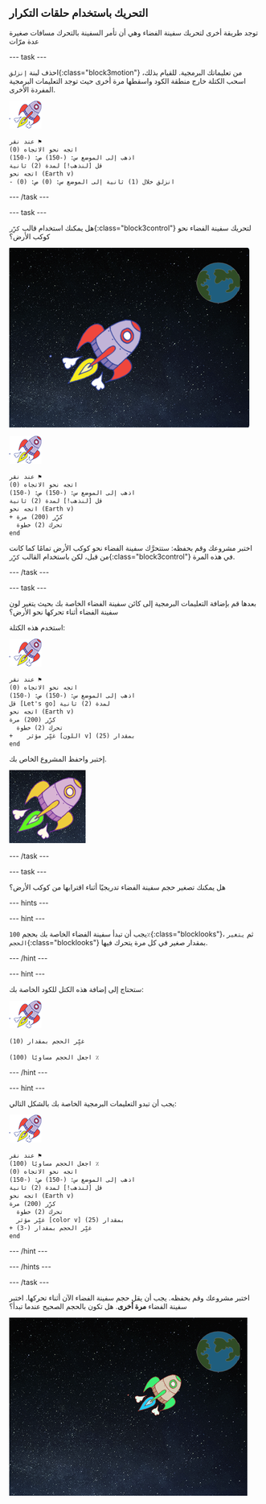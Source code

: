 ## التحريك باستخدام حلقات التكرار

توجد طريقة أخرى لتحريك سفينة الفضاء وهي أن تأمر السفينة بالتحرك مسافات صغيرة عدة مرّات

--- task ---

احذف لبنة `إنزلق`{:class="block3motion"} من تعليماتك البرمجية. للقيام بذلك، اسحب الكتلة خارج منطقة الكود واسقطها مرة أخرى حيث توجد التعليمات البرمجية المفردة الأخرى.

![كائن سفينة الفضاء](images/sprite-spaceship.png)

```blocks3
عند نقر ⚑
اتجه نحو الاتجاه (0)
اذهب إلى الموضع س: (-150) ص: (-150)
قل [لنذهب!] لمدة (2) ثانية
اتجه نحو (Earth v)
- انزلق خلال (1) ثانية إلى الموضع س: (0) ص: (0)
```

--- /task ---

--- task ---

هل يمكنك استخدام قالب `كرِّر`{:class="block3control"} لتحريك سفينة الفضاء نحو كوكب الأرض؟

![اختبار تحرك سفينة الفضاء](images/space-animate-stage.png)

![كائن سفينة الفضاء](images/sprite-spaceship.png)

```blocks3
عند نقر ⚑
اتجه نحو الاتجاه (0)
اذهب إلى الموضع س: (-150) ص: (-150)
قل [لنذهب!] لمدة (2) ثانية
اتجه نحو (Earth v)
+ كرِّر (200) مرة 
  تحرك (2) خطوة
end
```

اختبر مشروعك وقم بحفظه: ستتحرَّك سفينة الفضاء نحو كوكب الأرض تمامًا كما كانت من قبل، لكن باستخدام القالب `كرِّر`{:class="block3control"} في هذه المرة.

--- /task ---

--- task ---

بعدها قم بإضافة التعليمات البرمجية إلى كائن سفينة الفضاء الخاصة بك بحيث يتغير لون سفينة الفضاء أثناء تحركها نحو الأرض؟

استخدم هذه الكتلة:

![كائن سفينة الفضاء](images/sprite-spaceship.png)

```blocks3
عند نقر ⚑
اتجه نحو الاتجاه (0)
اذهب إلى الموضع س: (-150) ص: (-150)
قل [Let's go] لمدة (2) ثانية
اتجه نحو (Earth v)
كرِّر (200) مرة 
  تحرك (2) خطوة
+    غيِّر مؤثر [اللون v] بمقدار (25)
end
```

إختبر واحفظ المشروع الخاص بك.

![اختبار تغيير لون السفينة الفضائية](images/space-colour-test.png)

--- /task ---

--- task ---

هل يمكنك تصغير حجم سفينة الفضاء تدريجيًا أثناء اقترابها من كوكب الأرض؟

--- hints ---


--- hint ---

يجب أن تبدأ سفينة الفضاء الخاصة بك بحجم `100٪`{:class="blocklooks"}، ثم `يتغير الحجم`{:class="blocklooks"} بمقدار صغير في كل مرة يتحرك فيها.

--- /hint ---

--- hint ---

ستحتاج إلى إضافة هذه الكتل للكود الخاصة بك:

![كائن سفينة الفضاء](images/sprite-spaceship.png)

```blocks3
غيِّر الحجم بمقدار (10)

اجعل الحجم مساويًا (100) ٪
```

--- /hint ---

--- hint ---

يجب أن تبدو التعليمات البرمجية الخاصة بك بالشكل التالي:

![كائن سفينة الفضاء](images/sprite-spaceship.png)

```blocks3
عند نقر ⚑
اجعل الحجم مساويًا (100) ٪
اتجه نحو الاتجاه (0)
اذهب إلى الموضع س: (-150) ص: (-150)
قل [لنذهب!] لمدة (2) ثانية
اتجه نحو (Earth v)
كرِّر (200) مرة 
  تحرك (2) خطوة
  غيِّر مؤثر [color v] بمقدار (25)
+ غيِّر الحجم بمقدار (-3)
end
```

--- /hint ---

--- /hints ---

--- /task ---

اختبر مشروعك وقم بحفظه. يجب أن يقل حجم سفينة الفضاء الآن أثناء تحركها. اختبر سفينة الفضاء **مرة أخرى**. هل تكون بالحجم الصحيح عندما تبدأ؟

![اختبار تقلص السفينة الفضائية](images/space-size-test.png)